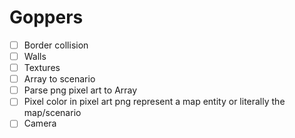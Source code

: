 # Goppers

- [ ] Border collision
- [ ] Walls
- [ ] Textures
- [ ] Array to scenario
- [ ] Parse png pixel art to Array
- [ ] Pixel color in pixel art png represent a map entity or literally the map/scenario
- [ ] Camera
